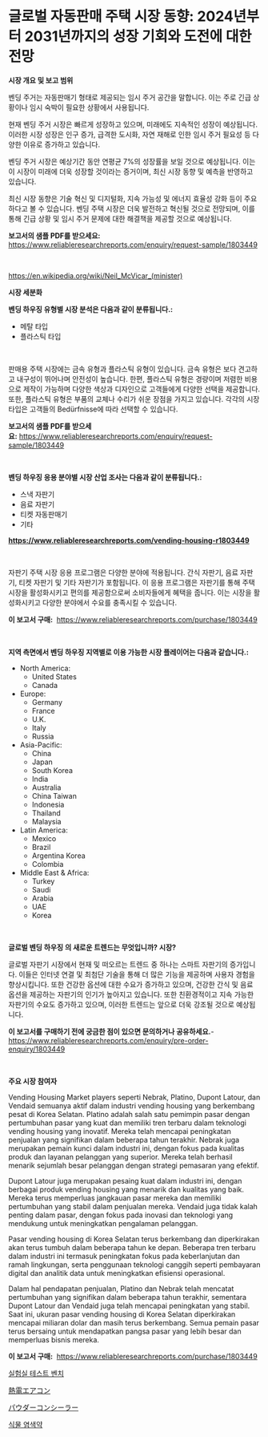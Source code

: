 <p><h1>글로벌 자동판매 주택 시장 동향: 2024년부터 2031년까지의 성장 기회와 도전에 대한 전망</h1></p><p><strong>시장 개요 및 보고 범위</strong></p>
<p><p>벤딩 주거는 자동판매기 형태로 제공되는 임시 주거 공간을 말합니다. 이는 주로 긴급 상황이나 임시 숙박이 필요한 상황에서 사용됩니다. </p><p>현재 벤딩 주거 시장은 빠르게 성장하고 있으며, 미래에도 지속적인 성장이 예상됩니다. 이러한 시장 성장은 인구 증가, 급격한 도시화, 자연 재해로 인한 임시 주거 필요성 등 다양한 이유로 증가하고 있습니다. </p><p>벤딩 주거 시장은 예상기간 동안 연평균 7%의 성장률을 보일 것으로 예상됩니다. 이는 이 시장이 미래에 더욱 성장할 것이라는 증거이며, 최신 시장 동향 및 예측을 반영하고 있습니다. </p><p>최신 시장 동향은 기술 혁신 및 디지털화, 지속 가능성 및 에너지 효율성 강화 등이 주요하다고 볼 수 있습니다. 벤딩 주택 시장은 더욱 발전하고 혁신될 것으로 전망되며, 이를 통해 긴급 상황 및 임시 주거 문제에 대한 해결책을 제공할 것으로 예상됩니다.</p></p>
<p><strong>보고서의 샘플 PDF를 받으세요:</strong> <a href="https://www.reliableresearchreports.com/enquiry/request-sample/1803449">https://www.reliableresearchreports.com/enquiry/request-sample/1803449</a></p>
<p>&nbsp;</p>
<p><a href="https://en.wikipedia.org/wiki/Neil_McVicar_(minister)">https://en.wikipedia.org/wiki/Neil_McVicar_(minister)</a></p>
<p><strong>시장 세분화</strong></p>
<p><strong>벤딩 하우징 유형별 시장 분석은 다음과 같이 분류됩니다.:</strong></p>
<p><ul><li>메탈 타입</li><li>플라스틱 타입</li></ul></p>
<p>&nbsp;</p>
<p><p>판매용 주택 시장에는 금속 유형과 플라스틱 유형이 있습니다. 금속 유형은 보다 견고하고 내구성이 뛰어나며 안전성이 높습니다. 한편, 플라스틱 유형은 경량이며 저렴한 비용으로 제작이 가능하며 다양한 색상과 디자인으로 고객들에게 다양한 선택을 제공합니다. 또한, 플라스틱 유형은 부품의 교체나 수리가 쉬운 장점을 가지고 있습니다. 각각의 시장 타입은 고객들의 Bedürfnisse에 따라 선택할 수 있습니다.</p></p>
<p><strong>보고서의 샘플 PDF를 받으세요:</strong>&nbsp;<a href="https://www.reliableresearchreports.com/enquiry/request-sample/1803449">https://www.reliableresearchreports.com/enquiry/request-sample/1803449</a></p>
<p>&nbsp;</p>
<p><strong> 벤딩 하우징 응용 분야별 시장 산업 조사는 다음과 같이 분류됩니다.:</strong></p>
<p><ul><li>스낵 자판기</li><li>음료 자판기</li><li>티켓 자동판매기</li><li>기타</li></ul></p>
<p><strong><a href="https://www.reliableresearchreports.com/vending-housing-r1803449">https://www.reliableresearchreports.com/vending-housing-r1803449</a></strong></p>
<p>&nbsp;</p>
<p><p>자판기 주택 시장 응용 프로그램은 다양한 분야에 적용됩니다. 간식 자판기, 음료 자판기, 티켓 자판기 및 기타 자판기가 포함됩니다. 이 응용 프로그램은 자판기를 통해 주택 시장을 활성화시키고 편의를 제공함으로써 소비자들에게 혜택을 줍니다. 이는 시장을 활성화시키고 다양한 분야에서 수요를 충족시킬 수 있습니다.</p></p>
<p><strong>이 보고서 구매:</strong>&nbsp; <a href="https://www.reliableresearchreports.com/purchase/1803449">https://www.reliableresearchreports.com/purchase/1803449</a></p>
<p>&nbsp;</p>
<p><strong>지역 측면에서 벤딩 하우징 지역별로 이용 가능한 시장 플레이어는 다음과 같습니다.:</strong></p>
<p><ul>
    <li>
        North America:
        <ul>
            <li>United States</li>
            <li>Canada</li>
        </ul>
    </li>
    <li>
        Europe:
        <ul>
            <li>Germany</li>
            <li>France</li>
            <li>U.K.</li>
            <li>Italy</li>
            <li>Russia</li>
        </ul>
    </li>
    <li>
        Asia-Pacific:
        <ul>
            <li>China</li>
            <li>Japan</li>
            <li>South Korea</li>
            <li>India</li>
            <li>Australia</li>
            <li>China Taiwan</li>
            <li>Indonesia</li>
            <li>Thailand</li>
            <li>Malaysia</li>
        </ul>
    </li>
    <li>
        Latin America:
        <ul>
            <li>Mexico</li>
            <li>Brazil</li>
            <li>Argentina Korea</li>
            <li>Colombia</li>
        </ul>
    </li>
    <li>
        Middle East & Africa:
        <ul>
            <li>Turkey</li>
            <li>Saudi</li>
            <li>Arabia</li>
            <li>UAE</li>
            <li>Korea</li>
        </ul>
    </li>
    </ul></p>
<p>&nbsp;</p>
<p><strong>글로벌 벤딩 하우징 의 새로운 트렌드는 무엇입니까? 시장?</strong></p>
<p><p>글로벌 자판기 시장에서 현재 및 떠오르는 트렌드 중 하나는 스마트 자판기의 증가입니다. 이들은 인터넷 연결 및 최첨단 기술을 통해 더 많은 기능을 제공하며 사용자 경험을 향상시킵니다. 또한 건강한 옵션에 대한 수요가 증가하고 있으며, 건강한 간식 및 음료 옵션을 제공하는 자판기의 인기가 높아지고 있습니다. 또한 친환경적이고 지속 가능한 자판기의 수요도 증가하고 있으며, 이러한 트렌드는 앞으로 더욱 강조될 것으로 예상됩니다.</p></p>
<p><strong>이 보고서를 구매하기 전에 궁금한 점이 있으면 문의하거나 공유하세요.</strong>- <a href="https://www.reliableresearchreports.com/enquiry/pre-order-enquiry/1803449">https://www.reliableresearchreports.com/enquiry/pre-order-enquiry/1803449</a></p>
<p>&nbsp;</p>
<p><strong>주요 시장 참여자</strong></p>
<p><p>Vending Housing Market players seperti Nebrak, Platino, Dupont Latour, dan Vendaid semuanya aktif dalam industri vending housing yang berkembang pesat di Korea Selatan. Platino adalah salah satu pemimpin pasar dengan pertumbuhan pasar yang kuat dan memiliki tren terbaru dalam teknologi vending housing yang inovatif. Mereka telah mencapai peningkatan penjualan yang signifikan dalam beberapa tahun terakhir. Nebrak juga merupakan pemain kunci dalam industri ini, dengan fokus pada kualitas produk dan layanan pelanggan yang superior. Mereka telah berhasil menarik sejumlah besar pelanggan dengan strategi pemasaran yang efektif.</p><p>Dupont Latour juga merupakan pesaing kuat dalam industri ini, dengan berbagai produk vending housing yang menarik dan kualitas yang baik. Mereka terus memperluas jangkauan pasar mereka dan memiliki pertumbuhan yang stabil dalam penjualan mereka. Vendaid juga tidak kalah penting dalam pasar, dengan fokus pada inovasi dan teknologi yang mendukung untuk meningkatkan pengalaman pelanggan.</p><p>Pasar vending housing di Korea Selatan terus berkembang dan diperkirakan akan terus tumbuh dalam beberapa tahun ke depan. Beberapa tren terbaru dalam industri ini termasuk peningkatan fokus pada keberlanjutan dan ramah lingkungan, serta penggunaan teknologi canggih seperti pembayaran digital dan analitik data untuk meningkatkan efisiensi operasional.</p><p>Dalam hal pendapatan penjualan, Platino dan Nebrak telah mencatat pertumbuhan yang signifikan dalam beberapa tahun terakhir, sementara Dupont Latour dan Vendaid juga telah mencapai peningkatan yang stabil. Saat ini, ukuran pasar vending housing di Korea Selatan diperkirakan mencapai miliaran dolar dan masih terus berkembang. Semua pemain pasar terus bersaing untuk mendapatkan pangsa pasar yang lebih besar dan memperluas bisnis mereka.</p></p>
<p><strong>이 보고서 구매:</strong>&nbsp;&nbsp;<a href="https://www.reliableresearchreports.com/purchase/1803449">https://www.reliableresearchreports.com/purchase/1803449</a></p>
<p><p><a href="https://github.com/victorsharp87978/Market-Research-Report-List-2/blob/main/175477033513.md">실험실 테스트 벤치</a></p><p><a href="https://github.com/roulaayoub-saad/Market-Research-Report-List-2/blob/main/815164126257.md">熱電エアコン</a></p><p><a href="https://github.com/schmahlson/Market-Research-Report-List-3/blob/main/770120426259.md">パウダーコンシーラー</a></p><p><a href="https://github.com/PercyHagernes9778/Market-Research-Report-List-3/blob/main/757827033512.md">식물 염색약</a></p></p>